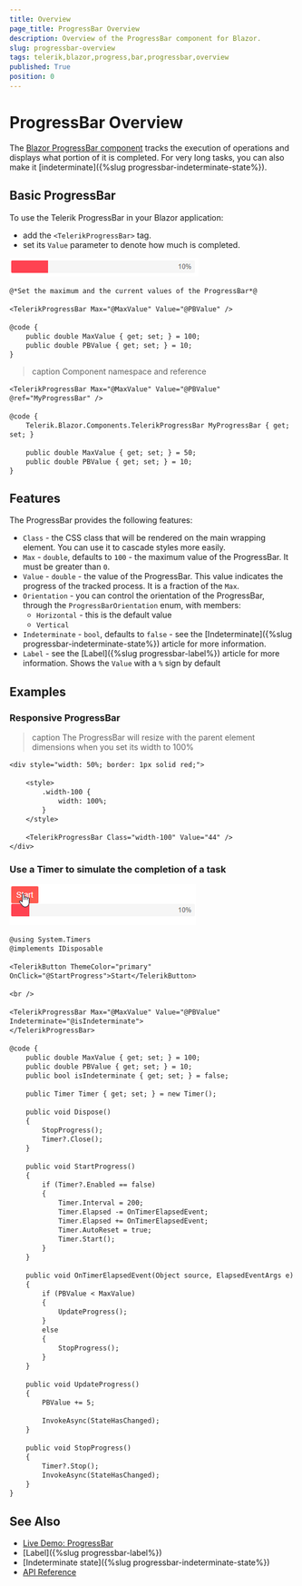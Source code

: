 ```yaml
---
title: Overview
page_title: ProgressBar Overview
description: Overview of the ProgressBar component for Blazor.
slug: progressbar-overview
tags: telerik,blazor,progress,bar,progressbar,overview
published: True
position: 0
---
```


# ProgressBar Overview

The <a href = "https://www.telerik.com/blazor-ui/progressbar" target = "_blank">Blazor ProgressBar component</a> tracks the execution of operations and displays what portion of it is completed. For very long tasks, you can also make it [indeterminate]({%slug progressbar-indeterminate-state%}).


## Basic ProgressBar

To use the Telerik ProgressBar in your Blazor application:
* add the `<TelerikProgressBar>` tag.
* set its `Value` parameter to denote how much is completed.

![progress-bar basic example](images/progress-bar-basic-example.png)

````CSHTML
@*Set the maximum and the current values of the ProgressBar*@

<TelerikProgressBar Max="@MaxValue" Value="@PBValue" />

@code {
    public double MaxValue { get; set; } = 100;
    public double PBValue { get; set; } = 10;
}
````


>caption Component namespace and reference

````CSHTML
<TelerikProgressBar Max="@MaxValue" Value="@PBValue" @ref="MyProgressBar" />

@code {
    Telerik.Blazor.Components.TelerikProgressBar MyProgressBar { get; set; }
    
    public double MaxValue { get; set; } = 50;
    public double PBValue { get; set; } = 10;
}
````

## Features

The ProgressBar provides the following features:

* `Class` - the CSS class that will be rendered on the main wrapping element. You can use it to cascade styles more easily.
* `Max` - `double`, defaults to `100` - the maximum value of the ProgressBar. It must be greater than `0`.
* `Value` - `double` - the value of the ProgressBar. This value indicates the progress of the tracked process. It is a fraction of the `Max`.
* `Orientation` - you can control the orientation of the ProgressBar, through the `ProgressBarOrientation` enum, with members:
    * `Horizontal` - this is the default value
    * `Vertical`
* `Indeterminate` - `bool`, defaults to `false` - see the [Indeterminate]({%slug progressbar-indeterminate-state%}) article for more information.
* `Label` - see the [Label]({%slug progressbar-label%}) article for more information. Shows the `Value` with a `%` sign by default

## Examples

### Responsive ProgressBar

>caption The ProgressBar will resize with the parent element dimensions when you set its width to 100%

````CSHTML
<div style="width: 50%; border: 1px solid red;">

    <style>
        .width-100 {
            width: 100%;
        }
    </style>

    <TelerikProgressBar Class="width-100" Value="44" />
</div>
````

### Use a Timer to simulate the completion of a task

![progress bar with timer example](images/progress-bar-timer-example.gif)

````CSHTML
@using System.Timers
@implements IDisposable

<TelerikButton ThemeColor="primary" OnClick="@StartProgress">Start</TelerikButton>

<br />

<TelerikProgressBar Max="@MaxValue" Value="@PBValue" Indeterminate="@isIndeterminate">
</TelerikProgressBar>

@code {
    public double MaxValue { get; set; } = 100;
    public double PBValue { get; set; } = 10;
    public bool isIndeterminate { get; set; } = false;

    public Timer Timer { get; set; } = new Timer();

    public void Dispose()
    {
        StopProgress();
        Timer?.Close();
    }

    public void StartProgress()
    {
        if (Timer?.Enabled == false)
        {
            Timer.Interval = 200;
            Timer.Elapsed -= OnTimerElapsedEvent;
            Timer.Elapsed += OnTimerElapsedEvent;
            Timer.AutoReset = true;
            Timer.Start();
        }
    }

    public void OnTimerElapsedEvent(Object source, ElapsedEventArgs e)
    {
        if (PBValue < MaxValue)
        {
            UpdateProgress();
        }
        else
        {
            StopProgress();
        }
    }

    public void UpdateProgress()
    {
        PBValue += 5;

        InvokeAsync(StateHasChanged);
    }

    public void StopProgress()
    {
        Timer?.Stop();
        InvokeAsync(StateHasChanged);
    }
}
````

## See Also

  * [Live Demo: ProgressBar](https://demos.telerik.com/blazor-ui/progressbar/overview)
  * [Label]({%slug progressbar-label%})
  * [Indeterminate state]({%slug progressbar-indeterminate-state%})
  * [API Reference](https://docs.telerik.com/blazor-ui/api/Telerik.Blazor.Components.TelerikProgressBar)
   
